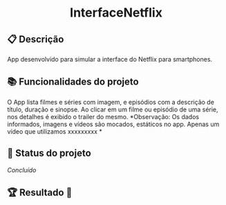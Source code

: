 <h1 align="center">InterfaceNetflix</h1>

 ## :clipboard: **Descrição**
 App desenvolvido para simular a interface do Netflix para smartphones.

## :books: Funcionalidades do projeto
O App lista filmes e séries com imagem, e episódios com a descrição de título, duração e sinopse.
Ao clicar em um filme ou episódio de uma série, nos detalhes é exibido o trailer do mesmo.
*Observação: Os dados informados, imagens e vídeos são mocados, estáticos no app. Apenas um vídeo que utilizamos xxxxxxxxx *

<!--
- **Funcionalidade 1:** O que essa funcionalidade faz?

## :computer: Skills, tecnologias e recursos utilizados
- Kotlin
- Android
- Jetpack Compose
- CardView: container para apresentar cada produto na lista de produtos
- RecyclerView: listagem das produtos
- ConstraintLayout: ViewGroup padrão para implementar todos os layouts
- ImageView: View para apresentar imagens no App
- Coil: carregar imagens via requisição HTTP
- View Binding: busca de views do layout de forma segura
- AlertDialog: Exibição de formulário para carregar novas imagens do - produto
- Fontes personalizadas: configuração para adicionar novas fontes
- Extension functions: adicionar comportamentos em outras classes para reutilizá-los
- Personalização de tema: modificação de cores para o tema do App
-->
## :dart: Status do projeto
*Concluído*
<!--
## :soon: Implementação futura
- O que será implementado na próxima sprint?

## :memo: Licença
Distributed under the MIT License. See *LICENSE.txt* for more information.
-->
## :trophy: Resultado :checkered_flag:

<!--
![](https://pandao.github.io/editor.md/images/logos/editormd-logo-180x180.png)
-->
